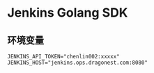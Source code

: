 # Jenkins Golang SDK


## 环境变量

    JENKINS_API_TOKEN="chenlin002:xxxxx"
    JENKINS_HOST="jenkins.ops.dragonest.com:8080"